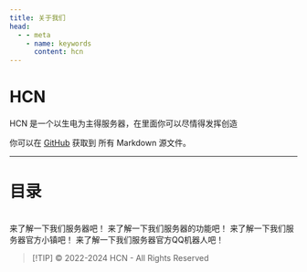 ```yaml
---
title: 关于我们
head:
  - - meta
    - name: keywords
      content: hcn
---
```


# HCN <Badge type="tip" text="氢氰酸" />

HCN 是一个以生电为主得服务器，在里面你可以尽情得发挥创造

你可以在 [GitHub](https://github.com/HongSZ2333/hcndocs) 获取到 所有 Markdown 源文件。

---

# 目录

<br />
<NCard title="🧑‍🏫 服务器信息" link="/information/">
来了解一下我们服务器吧！
</NCard>
<NCard title="😎 服务器功能" link="/function/">
来了解一下我们服务器的功能吧！
</NCard>
<NCard title="🏙️ 小镇" link="/information/">
来了解一下我们服务器官方小镇吧！
</NCard>
<NCard title="🟢 官方QQbot" link="/information/">
来了解一下我们服务器官方QQ机器人吧！
</NCard>

> [!TIP] © 2022-2024 HCN - All Rights Reserved
